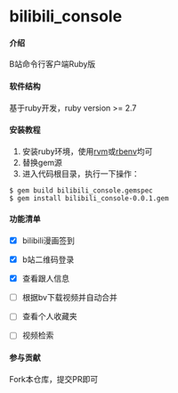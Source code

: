 # bilibili_console

#### 介绍

B站命令行客户端Ruby版

#### 软件结构

基于ruby开发，ruby version >= 2.7

#### 安装教程

1. 安装ruby环境，使用[rvm](https://ruby-china.org/wiki/rvm-guide)或[rbenv](https://ruby-china.org/wiki/rbenv-guide)均可
2. 替换gem源
3. 进入代码根目录，执行一下操作：
```shell
$ gem build bilibili_console.gemspec
$ gem install bilibili_console-0.0.1.gem
```

#### 功能清单

* [x] bilibili漫画签到 
* [x] b站二维码登录 
* [x] 查看跟人信息
* [ ] 根据bv下载视频并自动合并 
* [ ] 查看个人收藏夹
* [ ] 视频检索


#### 参与贡献

Fork本仓库，提交PR即可
